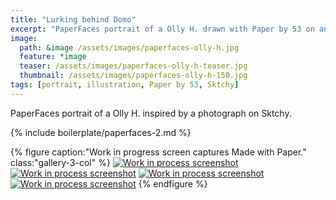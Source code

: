 ```yaml
---
title: "Lurking behind Domo"
excerpt: "PaperFaces portrait of a Olly H. drawn with Paper by 53 on an iPad."
image: 
  path: &image /assets/images/paperfaces-olly-h.jpg 
  feature: *image
  teaser: /assets/images/paperfaces-olly-h-teaser.jpg
  thumbnail: /assets/images/paperfaces-olly-h-150.jpg
tags: [portrait, illustration, Paper by 53, Sktchy]
---
```


PaperFaces portrait of a Olly H. inspired by a photograph on Sktchy.

{% include boilerplate/paperfaces-2.md %}

{% figure caption:"Work in progress screen captures Made with Paper." class:"gallery-3-col" %}
[![Work in process screenshot](/assets/images/paperfaces-olly-h-process-1-600.jpg)](/assets/images/paperfaces-olly-h-process-1-lg.jpg) [![Work in process screenshot](/assets/images/paperfaces-olly-h-process-2-600.jpg)](/assets/images/paperfaces-olly-h-process-2-lg.jpg) [![Work in process screenshot](/assets/images/paperfaces-olly-h-process-3-600.jpg)](/assets/images/paperfaces-olly-h-process-3-lg.jpg) [![Work in process screenshot](/assets/images/paperfaces-olly-h-process-4-600.jpg)](/assets/images/paperfaces-olly-h-process-4-lg.jpg)
{% endfigure %}
